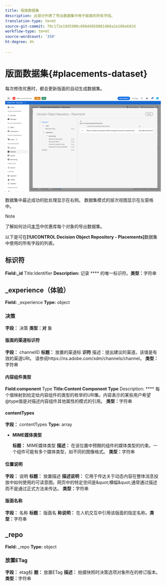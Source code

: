 ```yaml
---
title: 版面数据集
description: 此部分列表了导出数据集中用于版面的所有字段。
translation-type: tm+mt
source-git-commit: 70c172e19d5900c898d4850801468a2e186e682d
workflow-type: tm+mt
source-wordcount: '350'
ht-degree: 4%

---
```


# 版面数据集{#placements-dataset}

每次修改优惠时，都会更新版面的自动生成数据集。

![](../../assets/dataset-placements.png)

数据集中最近成功的批处理显示在右侧。 数据集模式的层次视图显示在左窗格中。

>[!NOTE]
>
>了解如何访问[本节](../export-catalog/access-dataset.md)中优惠库每个对象的导出数据集。

以下是可在&#x200B;**[!UICONTROL Decision Object Repository - Placements]**&#x200B;数据集中使用的所有字段的列表。

<!--A placement describes a location or place in a personalized message. It is used to set technical constraints for content that the personalization decision supplies. The placement also represents a request to produce certain types of metrics when an experience event is produced where this placement is involved. For instance, the placement facilitates a personalized clickable image inside an email shown to an end-user. The placement may for instance request from the assembled experience that the click on its image gets reported in an experience event with a metric https://ns.adobe.com/xdm/data/metrics/web/linkclicks and a reference to this placement.-->

## 标识符

**Field:_id** Title:Identifier 
**Description:** 记录
**** 的唯一标识符。**类型：**&#x200B;字符串

## _experience（体验）

**Field:** _experience 
**Type:** object

### 决策

**字段：** 决策
**类型：对** 象

#### 版面的渠道标识符

**字段：** channelID
**标题：** 放置的渠道标
**识符** 描述：提出建议的渠道。该值是有效的渠道URI。 请参阅https://ns.adobe.com/xdm/channels/channel。
**类型：**&#x200B;字符串

#### 内容组件类型

**Field:component** Type 
**Title:Content Component Type** Description:
**** 每个值映射到给定给内容组件的类型的枚举的URI集。内容表示的某些用户希望@type值是对描述内容组件其他属性的模式的引用。
**类型：**&#x200B;字符串

#### contentTypes

**字段：** contentTypes 
**Type:** array

* **MIME媒体类型**

   **标题：** MIME媒体类型
   **描述：** 在该位置中预期的组件的媒体类型的约束。一个组件可能有多个媒体类型，如不同的图像格式。
   **类型：**&#x200B;字符串

#### 位置说明

**字段：** 说明
**标题：** 放置描述
**描述说明：** 它用于传达关于动态内容在整体消息投放中如何使用的可读意图。网页中的特定空间是\&quot;横幅\&quot;通常通过描述而不是通过正式方法来传达。
**类型：**&#x200B;字符串

#### 版面名称

**字段：** 名称
**标题：** 版面名
**称说明：** 在人机交互中引用该版面的指定名称。**类型：**&#x200B;字符串

## _repo

**Field:** _repo 
**Type:** object

### 放置ETag

**字段：** etag标
**题：** 放置ETag
**描述：** 拍摄快照时决策选项对象所在的修订版本。**类型：**&#x200B;字符串
